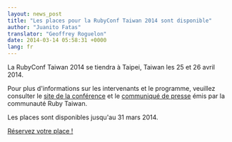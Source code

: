```yaml
---
layout: news_post
title: "Les places pour la RubyConf Taiwan 2014 sont disponible"
author: "Juanito Fatas"
translator: "Geoffrey Roguelon"
date: 2014-03-14 05:58:31 +0000
lang: fr
---
```


La RubyConf Taiwan 2014 se tiendra à Taipei, Taiwan les 25 et 26 avril 2014.

Pour plus d'informations sur les intervenants et le programme, veuillez consulter le [site de la conférence](http://rubyconf.tw/2014/) et le [communiqué de presse](http://rubytaiwan.tumblr.com/post/79134654151/rubyconftaiwan2014-press-release-en) émis par la communauté Ruby Taiwan.

Les places sont disponibles jusqu'au 31 mars 2014.

[Réservez votre place !](http://rubytaiwan.kktix.cc/events/rubyconftw2014?locale=fr)
